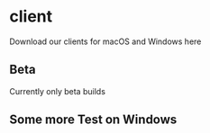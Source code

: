 # client
Download our clients for macOS and Windows here

## Beta
Currently only beta builds

## Some more Test on Windows
